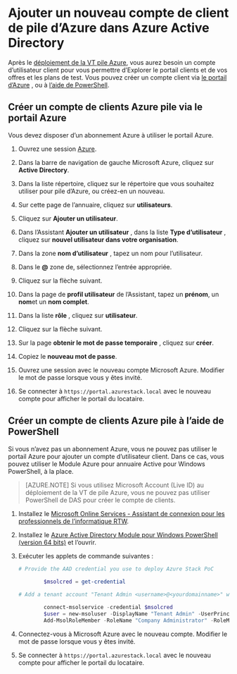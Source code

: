 <properties
    pageTitle="Ajouter un nouveau compte de client de pile d’Azure dans Azure Active Directory | Microsoft Azure"
    description="Après avoir déployé Microsoft Azure pile VT, vous aurez besoin créer le compte d’utilisateur au moins un locataire afin que vous pouvez explorer le portail clients."
    services="azure-stack"
    documentationCenter=""
    authors="ErikjeMS"
    manager="byronr"
    editor=""/>

<tags
    ms.service="azure-stack"
    ms.workload="na"
    ms.tgt_pltfrm="na"
    ms.devlang="na"
    ms.topic="article"
    ms.date="09/26/2016"
    ms.author="erikje"/>

# <a name="add-a-new-azure-stack-tenant-account-in-azure-active-directory"></a>Ajouter un nouveau compte de client de pile d’Azure dans Azure Active Directory

Après le [déploiement de la VT pile Azure](azure-stack-run-powershell-script.md), vous aurez besoin un compte d’utilisateur client pour vous permettre d’Explorer le portail clients et de vos offres et les plans de test. Vous pouvez créer un compte client via [le portail d’Azure](#create-an-azure-stack-tenant-account-using-the-azure-portal) , ou à [l’aide de PowerShell](#create-an-azure-stack-tenant-account-using-powershell).

## <a name="create-an-azure-stack-tenant-account-using-the-azure-portal"></a>Créer un compte de clients Azure pile via le portail Azure

Vous devez disposer d’un abonnement Azure à utiliser le portail Azure.

1. Ouvrez une session [Azure](http://manage.windowsazure.com).

2.  Dans la barre de navigation de gauche Microsoft Azure, cliquez sur **Active Directory**.

3.  Dans la liste répertoire, cliquez sur le répertoire que vous souhaitez utiliser pour pile d’Azure, ou créez-en un nouveau.

4.  Sur cette page de l’annuaire, cliquez sur **utilisateurs**.

5.  Cliquez sur **Ajouter un utilisateur**.

6.  Dans l’Assistant **Ajouter un utilisateur** , dans la liste **Type d’utilisateur** , cliquez sur **nouvel utilisateur dans votre organisation**.

7.  Dans la zone **nom d’utilisateur** , tapez un nom pour l’utilisateur.

8.  Dans le **@** zone de, sélectionnez l’entrée appropriée.

9.  Cliquez sur la flèche suivant.

10.  Dans la page de **profil utilisateur** de l’Assistant, tapez un **prénom**, un **nom**et un **nom complet**.

11. Dans la liste **rôle** , cliquez sur **utilisateur**.

12. Cliquez sur la flèche suivant.

13. Sur la page **obtenir le mot de passe temporaire** , cliquez sur **créer**.

14. Copiez le **nouveau mot de passe**.

15. Ouvrez une session avec le nouveau compte Microsoft Azure. Modifier le mot de passe lorsque vous y êtes invité.

16. Se connecter à `https://portal.azurestack.local` avec le nouveau compte pour afficher le portail du locataire.

## <a name="create-an-azure-stack-tenant-account-using-powershell"></a>Créer un compte de clients Azure pile à l’aide de PowerShell

Si vous n’avez pas un abonnement Azure, vous ne pouvez pas utiliser le portail Azure pour ajouter un compte d’utilisateur client. Dans ce cas, vous pouvez utiliser le Module Azure pour annuaire Active pour Windows PowerShell, à la place.

> [AZURE.NOTE] Si vous utilisez Microsoft Account (Live ID) au déploiement de la VT de pile Azure, vous ne pouvez pas utiliser PowerShell de DAS pour créer le compte de clients. 

1.  Installez le [Microsoft Online Services - Assistant de connexion pour les professionnels de l’informatique RTW](https://www.microsoft.com/en-us/download/details.aspx?id=41950).

2.  Installez le [Azure Active Directory Module pour Windows PowerShell (version 64 bits)](http://go.microsoft.com/fwlink/p/?linkid=236297) et l’ouvrir.

3.  Exécuter les applets de commande suivantes :




    ```powershell
    # Provide the AAD credential you use to deploy Azure Stack PoC
   
            $msolcred = get-credential
    
    # Add a tenant account "Tenant Admin <username>@<yourdomainname>" with the initial password "<password>".
    
            connect-msolservice -credential $msolcred
            $user = new-msoluser -DisplayName "Tenant Admin" -UserPrincipalName <username>@<yourdomainname> -Password <password>
            Add-MsolRoleMember -RoleName "Company Administrator" -RoleMemberType User -RoleMemberObjectId $user.ObjectId
    
    ```

4.  Connectez-vous à Microsoft Azure avec le nouveau compte. Modifier le mot de passe lorsque vous y êtes invité.

5.  Se connecter à `https://portal.azurestack.local` avec le nouveau compte pour afficher le portail du locataire.




